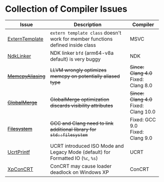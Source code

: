 # Collection of Compiler Issues

| Issue | Description | Compiler |
|-------|-------------|----------|
| [ExternTemplate](ExternTemplate) | `extern template class` doesn't work for member functions defined inside class | MSVC |
| [NdkLinker](NdkLinker) | NDK linker `bfd` (arm64-v8a default) is very buggy | NDK |
| ~~[MemcpyAliasing](MemcpyAliasing)~~ | ~~LLVM wrongly optimizes memcpy on potentially aliased type~~ | ~~Since: Clang 4.0~~<br>Fixed: Clang 8.0 |
| ~~[GlobalMerge](GlobalMerge)~~ | ~~GlobalMerge optimization discards visibility attributes~~ | ~~Since: Clang 4.0~~<br>Fixed: Clang 10.0 |
| ~~[Filesystem](Filesystem)~~ | ~~GCC and Clang need to link additional library for `std::filesystem`~~ | Fixed: GCC 9.0<br>Fixed: Clang 9.0 |
| [UcrtPrintf](UcrtPrintf) | UCRT introduced ISO Mode and Legacy Mode (default) for Formatted IO (`%c`, `%s`) | UCRT |
| [XpConCRT](XpConCRT) | ConCRT may cause loader deadlock on Windows XP | ConCRT |
